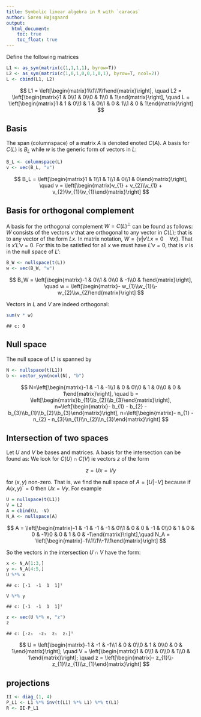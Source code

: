 ```yaml
---
title: Symbolic linear algebra in R with `caracas`
author: Søren Højsgaard
output:
  html_document:
    toc: true
    toc_float: true
---
```





Define the following matrices


```r
L1 <- as_sym(matrix(c(1,1,1,1), byrow=T))
L2 <- as_sym(matrix(c(1,0,1,0,0,1,0,1), byrow=T, ncol=2))
L <- cbind(L1, L2)
```

$$
L1 = \left[\begin{matrix}1\\1\\1\\1\end{matrix}\right], \quad 
L2 = \left[\begin{matrix}1 & 0\\1 & 0\\0 & 1\\0 & 1\end{matrix}\right], \quad 
L = \left[\begin{matrix}1 & 1 & 0\\1 & 1 & 0\\1 & 0 & 1\\1 & 0 & 1\end{matrix}\right]
$$


## Basis

The span (columnspace) of a matrix $A$ is denoted enoted $C(A)$.
A basis for $C(L)$ is $B_L$ while $w$ is the generic form of vectors in $L$:


```r
B_L <- columnspace(L)
v <- vec(B_L, "v")
```

$$ B_L = \left[\begin{matrix}1 & 1\\1 & 1\\1 & 0\\1 & 0\end{matrix}\right], \quad v = \left[\begin{matrix}v_{1} + v_{2}\\v_{1} + v_{2}\\v_{1}\\v_{1}\end{matrix}\right] $$

<!-- $\left[\begin{matrix}v_{1} + v_{2} & v_{1} + v_{2} & v_{1} & v_{1}\end{matrix}\right]$ -->

## Basis for orthogonal complement

A basis for the orthogonal complement $W=C(L)^\perp$ can be found as follows:
$W$ consists of the vectors $v$ that are orthogonal to any vector in
$C(L)$; that is to any vector of the form $Lx$. In matrix notation,
$W=\{v|v' L x=0 \quad \forall x\}$. That is $x' L' v=0$. For this to
be satisfied for all $x$ we must have $L'v=0$, that is $v$ is in the
null space of $L'$:


```r
B_W <- nullspace(t(L))
w <- vec(B_W, "w")
```

$$
B_W = \left[\begin{matrix}-1 & 0\\1 & 0\\0 & -1\\0 & 1\end{matrix}\right], \quad
w = \left[\begin{matrix}- w_{1}\\w_{1}\\- w_{2}\\w_{2}\end{matrix}\right]
$$




Vectors in $L$ and $V$ are indeed orthogonal:

```r
sum(v * w)
```

```
## c: 0
```

## Null space

The null space of L1 is spanned by

```r
N <- nullspace(t(L1))
b <- vector_sym(ncol(N), "b")
```

$$
N=\left[\begin{matrix}-1 & -1 & -1\\1 & 0 & 0\\0 & 1 & 0\\0 & 0 & 1\end{matrix}\right], \quad
b = \left[\begin{matrix}b_{1}\\b_{2}\\b_{3}\end{matrix}\right],
n=\left[\begin{matrix}- b_{1} - b_{2} - b_{3}\\b_{1}\\b_{2}\\b_{3}\end{matrix}\right],
n=\left[\begin{matrix}- n_{1} - n_{2} - n_{3}\\n_{1}\\n_{2}\\n_{3}\end{matrix}\right]
$$




## Intersection of two spaces

Let $U$ and $V$ be bases and matrices. A basis for the intersection can be found as:
We look for $C(U)\cap C(V)$ ie vectors $z$ of the form

$$
	z = Ux = Vy
$$

for $(x,y)$ non-zero. That is, we find the null space of $A=[U | - V]$ because if $A(x,y)´=0$ then $Ux=Vy$. For example


```r
U = nullspace(t(L1))
V = L2
A = cbind(U, -V)
N_A <- nullspace(A)
```

$$
A = \left[\begin{matrix}-1 & -1 & -1 & -1 & 0\\1 & 0 & 0 & -1 & 0\\0 & 1 & 0 & 0 & -1\\0 & 0 & 1 & 0 & -1\end{matrix}\right],\quad
N_A = \left[\begin{matrix}-1\\1\\1\\-1\\1\end{matrix}\right]
$$

So the vectors in the intersection $U\cap V$ have the form:

```r
x <- N_A[1:3,]
y <- N_A[4:5,]
U %*% x
```

```
## c: [-1  -1  1  1]ᵀ
```

```r
V %*% y
```

```
## c: [-1  -1  1  1]ᵀ
```

```r
z <- vec(U %*% x, "z")
z
```

```
## c: [-z₁  -z₁  z₁  z₁]ᵀ
```

$$
U = \left[\begin{matrix}-1 & -1 & -1\\1 & 0 & 0\\0 & 1 & 0\\0 & 0 & 1\end{matrix}\right]; \quad
V = \left[\begin{matrix}1 & 0\\1 & 0\\0 & 1\\0 & 1\end{matrix}\right]; \quad
z = \left[\begin{matrix}- z_{1}\\- z_{1}\\z_{1}\\z_{1}\end{matrix}\right]
$$

##  projections


```r
II <- diag_(1, 4)
P_L1 <- L1 %*% inv(t(L1) %*% L1) %*% t(L1)
R <- II-P_L1
```

